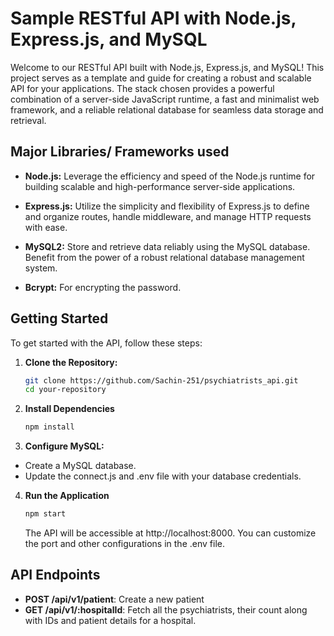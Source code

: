 # Sample RESTful API with Node.js, Express.js, and MySQL

Welcome to our RESTful API built with Node.js, Express.js, and MySQL! This project serves as a template and guide for creating a robust and scalable API for your applications. The stack chosen provides a powerful combination of a server-side JavaScript runtime, a fast and minimalist web framework, and a reliable relational database for seamless data storage and retrieval.

## Major Libraries/ Frameworks used

- **Node.js:** Leverage the efficiency and speed of the Node.js runtime for building scalable and high-performance server-side applications.

- **Express.js:** Utilize the simplicity and flexibility of Express.js to define and organize routes, handle middleware, and manage HTTP requests with ease.

- **MySQL2:** Store and retrieve data reliably using the MySQL database. Benefit from the power of a robust relational database management system.

- **Bcrypt:** For encrypting the password.

## Getting Started

To get started with the API, follow these steps:

1. **Clone the Repository:**
   ```bash
   git clone https://github.com/Sachin-251/psychiatrists_api.git
   cd your-repository
   ```

2. **Install Dependencies**
   ```bash
   npm install
   ```

3. **Configure MySQL:**
- Create a MySQL database.
- Update the connect.js and .env file with your database credentials.

4. **Run the Application**
   ```bash
   npm start
   ```
   The API will be accessible at http://localhost:8000. You can customize the port and other configurations in the .env file.

## API Endpoints

- **POST /api/v1/patient**: Create a new patient
- **GET /api/v1/:hospitalId**: Fetch all the psychiatrists, their count along with IDs and patient details for a hospital.

